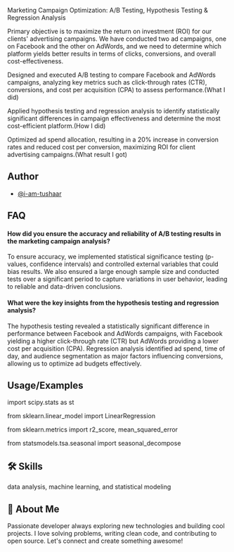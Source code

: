 Marketing Campaign Optimization: A/B Testing, Hypothesis Testing & Regression Analysis

Primary objective is to maximize the return on investment (ROI) for our clients' advertising  campaigns. We have conducted two ad campaigns, one on Facebook and the other on AdWords, and we need to determine  which platform yields better results in terms of clicks, conversions, and overall cost-effectiveness. 

Designed and executed A/B testing to compare Facebook and AdWords campaigns, analyzing key metrics such as click-through rates (CTR), conversions, and cost per acquisition (CPA) to assess performance.(What I did)

Applied hypothesis testing and regression analysis to identify statistically significant differences in campaign effectiveness and determine the most cost-efficient platform.(How I did)

Optimized ad spend allocation, resulting in a 20% increase in conversion rates and reduced cost per conversion, maximizing ROI for client advertising campaigns.(What result I got)
## Author

- [@i-am-tushaar](https://github.com/https://github.com/i-am-tushaar)


## FAQ

#### How did you ensure the accuracy and reliability of A/B testing results in the marketing campaign analysis?

To ensure accuracy, we implemented statistical significance testing (p-values, confidence intervals) and controlled external variables that could bias results. We also ensured a large enough sample size and conducted tests over a significant period to capture variations in user behavior, leading to reliable and data-driven conclusions.

#### What were the key insights from the hypothesis testing and regression analysis?

The hypothesis testing revealed a statistically significant difference in performance between Facebook and AdWords campaigns, with Facebook yielding a higher click-through rate (CTR) but AdWords providing a lower cost per acquisition (CPA). Regression analysis identified ad spend, time of day, and audience segmentation as major factors influencing conversions, allowing us to optimize ad budgets effectively.


## Usage/Examples




import scipy.stats as st

from sklearn.linear_model import LinearRegression

from sklearn.metrics import r2_score, mean_squared_error

from statsmodels.tsa.seasonal import seasonal_decompose



## 🛠 Skills
data analysis, machine learning, and statistical modeling


## 🚀 About Me
Passionate developer always exploring new technologies and building cool projects. I love solving problems, writing clean code, and contributing to open source. Let's connect and create something awesome!

